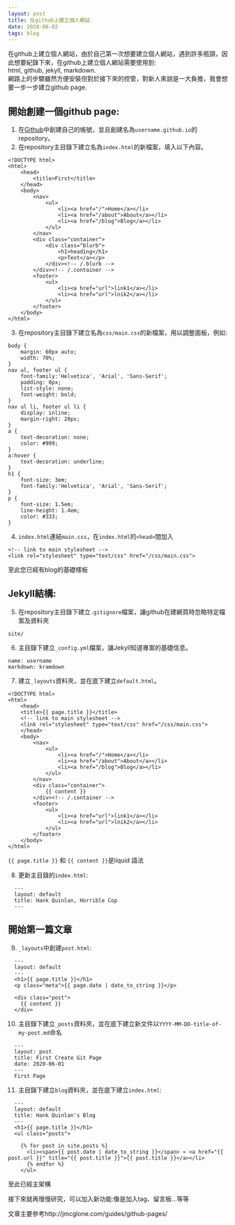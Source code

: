 ```yaml
---
layout: post
title: 在github上建立個人網站
date: 2020-06-02
tags: blog
---
```


在github上建立個人網站，由於自己第一次想要建立個人網站，遇到許多瓶頸，因此想要紀錄下來，在github上建立個人網站需要使用到:  
html, github, jekyll, markdown.  
網路上的步驟雖然方便安裝但對於接下來的控管，對新人來說是一大負擔，我會想要一步一步建立github page.

開始創建一個github page:
---

1. 在[Github](https://github.com/)中創建自己的帳號，並且創建名為`username.github.io`的repository。
2. 在repository主目錄下建立名為`index.html`的新檔案，填入以下內容。
        
```        
<!DOCTYPE html>
<html>
	<head>
		<title>First</title>
	</head>
	<body>
		<nav>
    		<ul>
        		<li><a href="/">Home</a></li>
	        	<li><a href="/about">About</a></li>
        		<li><a href="/blog">Blog</a></li>
    		</ul>
		</nav>
		<div class="container">
    		<div class="blurb">
        		<h1>heading</h1>
				<p>Text</a></p>
    		</div><!-- /.blurb -->
		</div><!-- /.container -->
		<footer>
    		<ul>
        		<li><a href="url">link1</a></li>
        		<li><a href="url">lnik2</a></li>
			</ul>
		</footer>
	</body>
</html>
```        
        
3. 在repository主目錄下建立名為`css/main.css`的新檔案，用以調整面板，例如:
        
```        
body {
    margin: 60px auto;
    width: 70%;
}
nav ul, footer ul {
    font-family:'Helvetica', 'Arial', 'Sans-Serif';
    padding: 0px;
    list-style: none;
    font-weight: bold;
}
nav ul li, footer ul li {
    display: inline;
    margin-right: 20px;
}
a {
    text-decoration: none;
    color: #999;
}
a:hover {
    text-decoration: underline;
}
h1 {
    font-size: 3em;
    font-family:'Helvetica', 'Arial', 'Sans-Serif';
}
p {
    font-size: 1.5em;
    line-height: 1.4em;
    color: #333;
}
```        
        
4. `index.html`連結`main.css`，在`index.html`的`<head>`間加入
        
```        
<!-- link to main stylesheet -->
<link rel="stylesheet" type="text/css" href="/css/main.css">
```        
        
至此您已經有blog的基礎樣板

Jekyll結構:
---


5. 在repository主目錄下建立`.gitignore`檔案，讓github在建網頁時忽略特定檔案及資料夾
        
```        
site/
```        
        
6. 主目錄下建立`_config.yml`檔案，讓Jekyll知道專案的基礎信息。
        
```        
name: username
markdown: kramdown
```        
        
7. 建立`_layouts`資料夾，並在底下建立`default.html`。
        
```        
<!DOCTYPE html>
<html>
	<head>
    <title>{{ page.title }}</title>
    <!-- link to main stylesheet -->
    <link rel="stylesheet" type="text/css" href="/css/main.css">
	</head>
	<body>
		<nav>
    		<ul>
        		<li><a href="/">Home</a></li>
	        	<li><a href="/about">About</a></li>
        		<li><a href="/blog">Blog</a></li>
    		</ul>
		</nav>
		<div class="container">
    		{{ content }}
		</div><!-- /.container -->
		<footer>
    		<ul>
        		<li><a href="url">link1</a></li>
        		<li><a href="url">lnik2</a></li>
			</ul>
		</footer>
	</body>
</html>
```        
        
`{{ page.title }}` 和 `{{ content }}`是liquid 語法

8. 更新主目錄的`index.html`:
        
```        
  ---  
  layout: default
  title: Hank Quinlan, Horrible Cop
  ---  
```

開始第一篇文章
---

9. `_layouts`中創建`post.html`:
        
```        
  ---
  layout: default
  ---
  <h1>{{ page.title }}</h1>
  <p class="meta">{{ page.date | date_to_string }}</p>

  <div class="post">
    {{ content }}
  </div>        
```        
        
10. 主目錄下建立`_posts`資料夾，並在底下建立新文件以`YYYY-MM-DD-title-of-my-post.md`命名
        
```        
  ---
  layout: post
  title: First Create Git Page
  date: 2020-06-01
  ---
  First Page
```        
        
11. 主目錄下建立`blog`資料夾，並在底下建立`index.html`:
        
```        
  ---
  layout: default
  title: Hank Quinlan's Blog
  ---
  <h1>{{ page.title }}</h1>
  <ul class="posts">

    {% for post in site.posts %}
      <li><span>{{ post.date | date_to_string }}</span> » <a href="{{ post.url }}" title="{{ post.title }}">{{ post.title }}</a></li>
      {% endfor %}
    </ul>        
```        
        
至此已經主架構

接下來就再慢慢研究，可以加入新功能:像是加入tag、留言板...等等

文章主要參考http://jmcglone.com/guides/github-pages/
